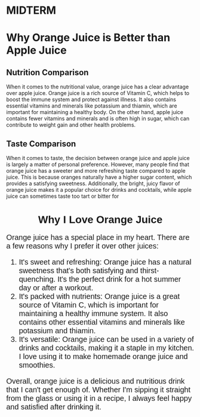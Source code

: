 # MIDTERM

<!DOCTYPE html>
<html>
  <head>
    <title>Why Orange Juice is Better than Apple Juice</title>
  </head>
  <body>
    <h1>Why Orange Juice is Better than Apple Juice</h1>
    <h2>Nutrition Comparison</h2>
    <p>When it comes to the nutritional value, orange juice has a clear advantage over apple juice. Orange juice is a rich source of Vitamin C, which helps to boost the immune system and protect against illness. It also contains essential vitamins and minerals like potassium and thiamin, which are important for maintaining a healthy body. On the other hand, apple juice contains fewer vitamins and minerals and is often high in sugar, which can contribute to weight gain and other health problems.</p>
    <h2>Taste Comparison</h2>
    <p>When it comes to taste, the decision between orange juice and apple juice is largely a matter of personal preference. However, many people find that orange juice has a sweeter and more refreshing taste compared to apple juice. This is because oranges naturally have a higher sugar content, which provides a satisfying sweetness. Additionally, the bright, juicy flavor of orange juice makes it a popular choice for drinks and cocktails, while apple juice can sometimes taste too tart or bitter for
      
       
  </head>
  <body>
    <h1 style="font-family: sans-serif; text-align: center;">Why I Love Orange Juice</h1>
    <p style="font-family: sans-serif; font-size: 20px;">Orange juice has a special place in my heart. There are a few reasons why I prefer it over other juices:</p>
    <ol style="font-family: sans-serif; font-size: 20px;">
      <li>It's sweet and refreshing: Orange juice has a natural sweetness that's both satisfying and thirst-quenching. It's the perfect drink for a hot summer day or after a workout.</li>
      <li>It's packed with nutrients: Orange juice is a great source of Vitamin C, which is important for maintaining a healthy immune system. It also contains other essential vitamins and minerals like potassium and thiamin.</li>
      <li>It's versatile: Orange juice can be used in a variety of drinks and cocktails, making it a staple in my kitchen. I love using it to make homemade orange juice and smoothies.</li>
    </ol>
    <p style="font-family: sans-serif; font-size: 20px;">Overall, orange juice is a delicious and nutritious drink that I can't get enough of. Whether I'm sipping it straight from the glass or using it in a recipe, I always feel happy and satisfied after drinking it.</p>
  </body>
</html>

